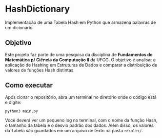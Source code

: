 # HashDictionary
Implementação de uma Tabela Hash em Python que armazena palavras de um dicionário.

## Objetivo
Este projeto faz parte de uma pesquisa da disciplina de **Fundamentos de Matemática 
p/ Ciência da Computação II** da UFCG. O objetivo é analisar a aplicação de Hashing
em Estruturas de Dados e comparar a distribuição de valores de funções Hash distintas.

## Como executar
Após clonar o repositório, abra um terminal no diretório onde o código está e digite:

    python3 main.py

Você deverá ver um pequeno log no terminal, com o nome da função Hash, o tamanho da tabela e
o desvio padrão dos dados. Além disso, os valores da Tabela são guardados em um arquivo de
texto na pasta `results/`.
